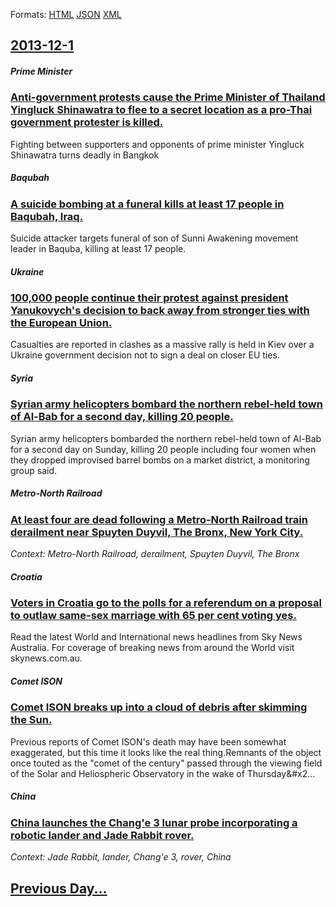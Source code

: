 
Formats: [HTML](2013/12/1/index.html)  [JSON](2013/12/1/index.json)  [XML](2013/12/1/index.xml)  

## [2013-12-1](/news/2013/12/1/index.md)

##### Prime Minister
### [Anti-government protests cause the Prime Minister of Thailand Yingluck Shinawatra to flee to a secret location as a pro-Thai government protester is killed. ](/news/2013/12/1/anti-government-protests-cause-the-prime-minister-of-thailand-yingluck-shinawatra-to-flee-to-a-secret-location-as-a-pro-thai-government-prot.md)
Fighting between supporters and opponents of prime minister Yingluck Shinawatra turns deadly in Bangkok

##### Baqubah
### [A suicide bombing at a funeral kills at least 17 people in Baqubah, Iraq. ](/news/2013/12/1/a-suicide-bombing-at-a-funeral-kills-at-least-17-people-in-baqubah-iraq.md)
Suicide attacker targets funeral of son of Sunni Awakening movement leader in Baquba, killing at least 17 people.

##### Ukraine
### [100,000 people continue their protest against president Yanukovych's decision to back away from stronger ties with the European Union. ](/news/2013/12/1/100-000-people-continue-their-protest-against-president-yanukovych-s-decision-to-back-away-from-stronger-ties-with-the-european-union.md)
Casualties are reported in clashes as a massive rally is held in Kiev over a Ukraine government decision not to sign a deal on closer EU ties.

##### Syria
### [Syrian army helicopters bombard the northern rebel-held town of Al-Bab for a second day, killing 20 people. ](/news/2013/12/1/syrian-army-helicopters-bombard-the-northern-rebel-held-town-of-al-bab-for-a-second-day-killing-20-people.md)
Syrian army helicopters bombarded the northern rebel-held town of Al-Bab for a second day on Sunday, killing 20 people including four women when they dropped improvised barrel bombs on a market district, a monitoring group said.

##### Metro-North Railroad
### [At least four are dead following a Metro-North Railroad train derailment near Spuyten Duyvil, The Bronx, New York City. ](/news/2013/12/1/at-least-four-are-dead-following-a-metro-north-railroad-train-derailment-near-spuyten-duyvil-the-bronx-new-york-city.md)
_Context: Metro-North Railroad, derailment, Spuyten Duyvil, The Bronx_

##### Croatia
### [Voters in Croatia go to the polls for a referendum on a proposal to outlaw same-sex marriage with 65 per cent voting yes. ](/news/2013/12/1/voters-in-croatia-go-to-the-polls-for-a-referendum-on-a-proposal-to-outlaw-same-sex-marriage-with-65-per-cent-voting-yes.md)
Read the latest World and International news headlines from Sky News Australia. For coverage of breaking news from around the World visit skynews.com.au.

##### Comet ISON
### [Comet ISON breaks up into a cloud of debris after skimming the Sun. ](/news/2013/12/1/comet-ison-breaks-up-into-a-cloud-of-debris-after-skimming-the-sun.md)
Previous reports of Comet ISON&#x27;s death may have been somewhat exaggerated, but this time it looks like the real thing.Remnants of the object once touted as the &quot;comet of the century&quot; passed through the viewing field of the Solar and Heliospheric Observatory in the wake of Thursday&#x2...

##### China
### [China launches the Chang'e 3 lunar probe incorporating a robotic lander and Jade Rabbit rover. ](/news/2013/12/1/china-launches-the-chang-e-3-lunar-probe-incorporating-a-robotic-lander-and-jade-rabbit-rover.md)
_Context: Jade Rabbit, lander, Chang'e 3, rover, China_

## [Previous Day...](/news/2013/11/30/index.md)

